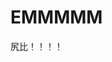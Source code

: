 <!DOCTYPE html>
<html lang="en">
<head>
    <meta charset="UTF-8">
    <title>Title</title>
</head>
<body>
<h1>EMMMMM</h1>
<p>尻比！！！！</p>
</body>
</html>
